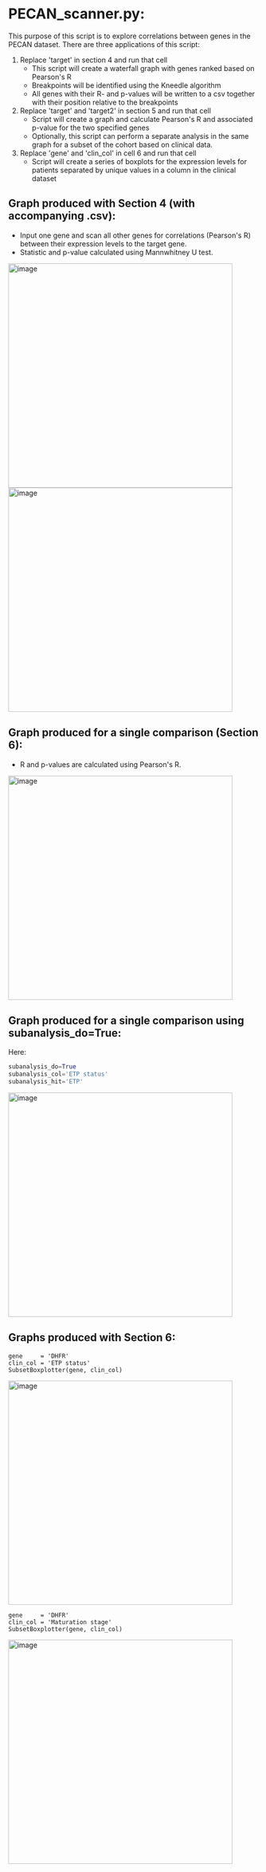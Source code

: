 # PECAN_scanner.py:
This purpose of this script is to explore correlations between genes in the PECAN dataset.
There are three applications of this script:
1. Replace 'target' in section 4 and run that cell
    - This script will create a waterfall graph with genes ranked based on Pearson's R
    - Breakpoints will be identified using the Kneedle algorithm
    - All genes with their R- and p-values will be written to a csv together with their position relative to the breakpoints
2. Replace 'target' and 'target2' in section 5 and run that cell
    - Script will create a graph and calculate Pearson's R and associated p-value for the two specified genes
    - Optionally, this script can perform a separate analysis in the same graph for a subset of the cohort based on clinical data.
3. Replace 'gene' and 'clin_col' in cell 6 and run that cell 
    - Script will create a series of boxplots for the expression levels for patients separated by unique values in a column in the clinical dataset


## Graph produced with Section 4 (with accompanying .csv):
- Input one gene and scan all other genes for correlations (Pearson's R) between their expression levels to the target gene. <br>
- Statistic and p-value calculated using Mannwhitney U test.

<img width="450" alt="image" src="https://github.com/user-attachments/assets/7e027f59-77fb-42e4-96fd-a19409ab2db7">
<br>
<img width="450" alt="image" src="https://github.com/user-attachments/assets/c2f8dde5-1570-4936-a130-4129f171e2da">

## Graph produced for a single comparison (Section 6):
- R and p-values are calculated using Pearson's R.

<img width="450" alt="image" src="https://github.com/user-attachments/assets/93c5ce2d-4f2b-4afa-900b-89d564917d85">

## Graph produced for a single comparison using subanalysis_do=True:
Here:
```python
subanalysis_do=True
subanalysis_col='ETP status'
subanalysis_hit='ETP'
```

<img width="450" alt="image" src="https://github.com/user-attachments/assets/02d20bd9-f1f3-405b-af4b-19a53773a81c">

## Graphs produced with Section 6:
```
gene     = 'DHFR'
clin_col = 'ETP status'
SubsetBoxplotter(gene, clin_col)
```

<img width="450" alt="image" src="https://github.com/user-attachments/assets/ecb2a8cd-af11-40e9-bc2a-2c945adb4f78">

```
gene     = 'DHFR'
clin_col = 'Maturation stage'
SubsetBoxplotter(gene, clin_col)
```

<img width="450" alt="image" src="https://github.com/user-attachments/assets/761e8914-10ca-4d9c-a757-ce215293c6e3">



